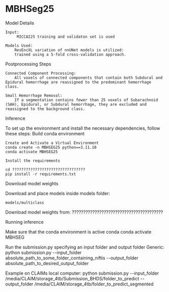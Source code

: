 # MBHSeg25

Model Details

    Input:
         MICCAI25 training and validaton set is used

    Models Used:
        ResEncXL variation of nnUNet models is utilized:
        trained using a 5-fold cross-validation approach.

Postprocessing Steps

    Connected Component Processing:
        All voxels of connected components that contain both Subdural and Epidural hemorrhage are reassigned to the predominant hemorrhage class.

    Small Hemorrhage Removal:
        If a segmentation contains fewer than 25 voxels of Subarachnoid (SAH), Epidural, or Subdural hemorrhage, they are excluded and reassigned to the background class.


Inference

To set up the environment and install the necessary dependencies, follow these steps:
Build conda environment

    Create and Activate a Virtual Environment
    conda create -n MBHSEG25 python==3.11.10  
    conda activate MBHSEG25

    Install the requirements
    
    cd ????????????????????????????????
    pip install -r requirements.txt

Download model weights

Download and place models inside models folder:

    models/multiclass

Download model weights from: ????????????????????????????????????????


Running inference

Make sure that the conda environment is active
conda conda activate MBHSEG  

Run the submission.py specifying an input folder and output folder
Generic:
python submission.py --input_folder absolute_path_to_some_folder_containing_niftis --output_folder absolute_path_to_desired_output_folder

Example on CLAIMs local computer:
python submission.py --input_folder /media/CLAIM/storage_4tb/Submission_BHDS/folder_to_predict --output_folder /media/CLAIM/storage_4tb/folder_to_predict_segmented

